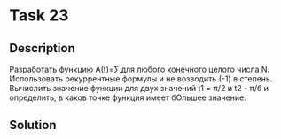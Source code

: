 # Task 23

## Description

Разработать функцию А(t)=∑,для любого конечного целого числа N. Использовать рекуррентные формулы и не возводить (-1) в степень. Вычислить значение функции для двух значений t1 = π/2 и t2 - π/б и определить, в каков точке функция имеет бОльшее значение.

## Solution

```C++

```
